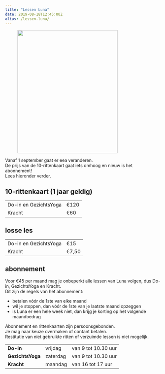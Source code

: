 ```yaml
---
title: "Lessen Luna"
date: 2019-08-18T12:45:00Z
alias: /lessen-luna/
---
```

<!-- wp:image {"id":2527,"align":"right","width":325,"height":400} -->
<div class="wp-block-image"><figure class="alignright is-resized"><img src="https://res.cloudinary.com/piith/image/upload/2019/08/2019-08-18-09-58-14-649x800.jpg" alt="" class="wp-image-2527" width="325" height="400"/></figure></div>
<!-- /wp:image -->

<!-- wp:paragraph -->
<p>Vanaf 1 september gaat er eea veranderen.<br />
De prijs van de 10-rittenkaart gaat iets omhoog en nieuw is het abonnement! <br />
Lees hieronder verder.</p>
<!-- /wp:paragraph -->

<!-- wp:heading -->
<h2>10-rittenkaart (1 jaar geldig)</h2>
<!-- /wp:heading -->

<!-- wp:table {"className":""} -->
<table class="wp-block-table"><tbody><tr><td>Do-in en GezichtsYoga</td><td>€120  </td></tr><tr><td>Kracht</td><td>€60</td></tr></tbody></table>
<!-- /wp:table -->

<!-- wp:heading -->
<h2>losse les</h2>
<!-- /wp:heading -->

<!-- wp:table {"className":"is-style-regular"} -->
<table class="wp-block-table is-style-regular"><tbody><tr><td>Do-in en GezichtsYoga</td><td>€15</td></tr><tr><td>Kracht</td><td>€7,50</td></tr></tbody></table>
<!-- /wp:table -->

<!-- wp:heading -->
<h2>abonnement</h2>
<!-- /wp:heading -->

<!-- wp:paragraph -->
<p>Voor €45 per maand mag je onbeperkt alle lessen van Luna volgen, dus Do-in, GezichtsYoga en Kracht.<br /> Dit zijn de regels van het abonnement:</p>
<!-- /wp:paragraph -->

<!-- wp:list -->
<ul><li>betalen vóór de 1ste van elke maand</li><li>wil je stoppen, dan vóór de 1ste van je laatste maand opzeggen</li><li>is Luna er een hele week niet, dan krijg je korting op het volgende maandbedrag</li></ul>
<!-- /wp:list -->

<!-- wp:paragraph -->
<p>Abonnement en rittenkaarten zijn persoonsgebonden.<br />
Je mag naar keuze overmaken of contant betalen.<br />
Restitutie van niet gebruikte ritten of verzuimde lessen is niet mogelijk.</p>
<!-- /wp:paragraph -->

<!-- wp:table {"className":"is-style-regular"} -->
<table class="wp-block-table is-style-regular"><tbody><tr><td><strong>Do-in</strong></td><td>vrijdag</td><td>van 9 tot 10.30 uur</td></tr><tr><td><strong>GezichtsYoga</strong></td><td>zaterdag</td><td>van 9 tot 10.30 uur</td></tr><tr><td><strong>Kracht</strong></td><td>maandag</td><td>van 16 tot 17 uur</td></tr></tbody></table>
<!-- /wp:table -->
